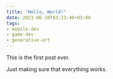 ```yaml
---
title: "Hello, World!"
date: 2021-06-10T03:23:46+03:00
tags: 
- mobile-dev
- game-dev
- generative-art
---
```


This is the first post ever.

Just making sure that everything works.


